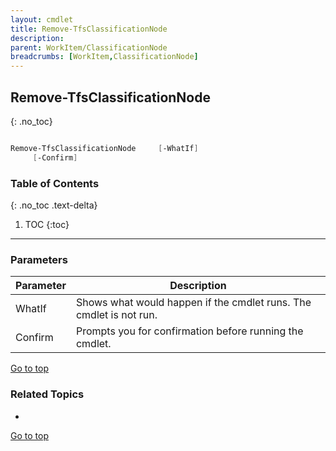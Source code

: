 ```yaml
---
layout: cmdlet
title: Remove-TfsClassificationNode
description: 
parent: WorkItem/ClassificationNode
breadcrumbs: [WorkItem,ClassificationNode]
---
```

## Remove-TfsClassificationNode
{: .no_toc}



```powershell

Remove-TfsClassificationNode     [-WhatIf]
     [-Confirm]

```

### Table of Contents
{: .no_toc .text-delta}

1. TOC
{:toc}

-----
### Parameters

| Parameter | Description |
|:----------|-------------|
 | WhatIf | Shows what would happen if the cmdlet runs. The cmdlet is not run. |
 | Confirm | Prompts you for confirmation before running the cmdlet. |
 
[Go to top](#remove-tfsclassificationnode)

### Related Topics

* 


[Go to top](#remove-tfsclassificationnode)

